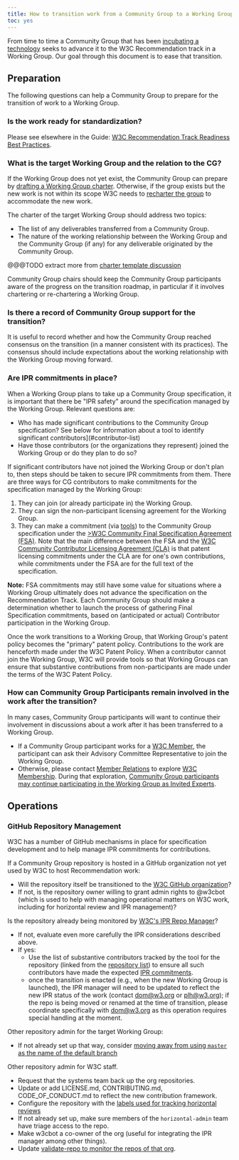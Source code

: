 ```yaml
---
title: How to transition work from a Community Group to a Working Group
toc: yes
---
```


From time to time a Community Group that has been [incubating a technology](../incubation.html) seeks to advance it to the W3C Recommendation track in a Working Group. Our goal through this document is to ease that transition.

## Preparation

The following questions can help a Community Group to prepare for the transition of work to a Working Group.

### Is the work ready for standardization?

Please see elsewhere in the Guide: [W3C Recommendation Track Readiness Best Practices](https://www.w3.org/Guide/standards-track/).

### What is the target Working Group and the relation to the CG?

If the Working Group does not yet exist, the Community Group can prepare by [drafting a Working Group charter](https://www.w3.org/Guide/process/charter.html). Otherwise, if the group exists but the new work is not within its scope W3C needs to [recharter the group](https://www.w3.org/Guide/process/charter.html) to accommodate the new work.

The charter of the target Working Group should address two topics:

- The list of any deliverables transferred from a Community Group.
- The nature of the working relationship between the Working Group and the Community Group (if any) for any deliverable originated by the Community Group.

@@@TODO extract more from [charter template discussion](https://github.com/w3c/charter-drafts/issues/262)

Community Group chairs should keep the Community Group participants aware of the progress on the transition roadmap, in particular if it involves chartering or re-chartering a Working Group.

### Is there a record of Community Group support for the transition?

It is useful to record whether and how the Community Group reached consensus on the transition (in a manner consistent with its practices). The consensus should include expectations about the working relationship with the Working Group moving forward.

### Are IPR commitments in place?

When a Working Group plans to take up a Community Group specification, it is important that there be "IPR safety" around the specification managed by the Working Group. Relevant questions are:

- Who has made significant contributions to the Community Group specification? See below for information about a tool to identify significant contributors](#contributor-list)
- Have those contributors (or the organizations they represent) joined the Working Group or do they plan to do so?

If significant contributors have not joined the Working Group or don't plan to, then steps should be taken to secure IPR commitments from them. There are three ways for CG contributors to make commitments for the specification managed by the Working Group:

1. They can join (or already participate in) the Working Group.
1. They can sign the non-participant licensing agreement for the Working Group.
1. They can make a commitment (via [tools](https://www.w3.org/community/about/faq/#fsa-mechanics)) to the Community Group specification under the [>W3C Community Final Specification Agreement (FSA)](https://www.w3.org/community/about/agreements/final/). Note that the main difference between the FSA and the [W3C Community Contributor Licensing Agreement (CLA)](https://www.w3.org/community/about/process/cla/) is that patent licensing commitments under the CLA are for one's own contributions, while commitments under the FSA are for the full text of the specification.

**Note:** FSA commitments may still have some value for situations where a Working Group ultimately does not advance the specification on the Recommendation Track. Each Community Group should make a determination whether to launch the process of gathering Final Specification commitments, based on (anticipated or actual) Contributor participation in the Working Group.

Once the work transitions to a Working Group, that Working Group's patent policy becomes the "primary" patent policy. Contributions to the work are henceforth made under the W3C Patent Policy. When a contributor cannot join the Working Group, W3C will provide tools so that Working Groups can ensure that substantive contributions from non-participants are made under the terms of the W3C Patent Policy.

### How can Community Group Participants remain involved in the work after the transition?

In many cases, Community Group participants will want to continue their involvement in discussions about a work after it has been transferred to a Working Group.

- If a Community Group participant works for a [W3C Member](https://www.w3.org/Consortium/Member/list), the participant can ask their Advisory Committee Representative to join the Working Group.
- Otherwise, please contact [Member Relations](mailto:membership@w3.org) to explore [W3C Membership](https://www.w3.org/Consortium/membership). During that exploration, [Community Group participants may continue participating in the Working Group as Invited Experts](https://www.w3.org/community/about/faq/#how-do-community-groups-make-it-easier-to-move-to-the-standards-track).

## Operations

### GitHub Repository Management

W3C has a number of GitHub mechanisms in place for specification development and to help manage IPR commitments for contributions.

If a Community Group repository is hosted in a GitHub organization not yet used by W3C to host Recommendation work:

- Will the repository itself be transitioned to the [W3C GitHub organization](https://github.com/w3c)?
- If not, is the repository owner willing to grant admin rights to @w3cbot (which is used to help with managing operational matters on W3C work, including for horizontal review and IPR management)?

Is the repository already being monitored by [W3C's IPR Repo Manager](https://labs.w3.org/repo-manager/)?

- If not, evaluate even more carefully the IPR considerations described above.
- If yes:
    - Use the list of substantive contributors tracked by the tool for the repository (linked from the [repository list](https://labs.w3.org/repo-manager/repos)) to ensure all such contributors have made the expected [IPR commitments](#ipr-commitments).
    - once the transition is enacted (e.g., when the new Working Group is launched), the IPR manager will need to be updated to reflect the new IPR status of the work (contact [dom@w3.org](mailto:dom@w3.org) or [plh@w3.org](mailto:plh@w3.org)); if the repo is being moved or renamed at the time of transition, please coordinate specifically with [dom@w3.org](mailto:dom@w3.org) as this operation requires special handling at the moment.

Other repository admin for the target Working Group:

- If not already set up that way, consider [moving away from using `master` as the name of the default branch](https://lists.w3.org/Archives/Public/spec-prod/2021JanMar/0017.html)

Other repository admin for W3C staff.

- Request that the systems team back up the org repositories.
- Update or add LICENSE.md, CONTRIBUTING.md, CODE\_OF\_CONDUCT.md to reflect the new contribution framework.
- Configure the repository with the [labels used for tracking horizontal reviews](https://www.w3.org/Guide/documentreview/#working_with_horizontal_review_labels)
- If not already set up, make sure members of the `horizontal-admin` team have triage access to the repo.
- Make w3cbot a co-owner of the org (useful for integrating the IPR manager among other things).
- Update [validate-repo to monitor the repos of that org](https://github.com/w3c/validate-repos/blob/main/validate.js#L9).

